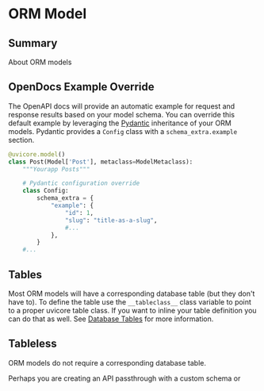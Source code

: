 # ORM Model


## Summary

About ORM models




## OpenDocs Example Override

The OpenAPI docs will provide an automatic example for request and response results based on your model schema.  You can override this default example by leveraging the [Pydantic](/orm-pydantic/) inheritance of your ORM models.  Pydantic provides a `Config` class with a `schema_extra.example` section.

```python
@uvicore.model()
class Post(Model['Post'], metaclass=ModelMetaclass):
    """Yourapp Posts"""

    # Pydantic configuration override
    class Config:
        schema_extra = {
            "example": {
                "id": 1,
                "slug": "title-as-a-slug",
                #...
            },
        }
    #...
```




## Tables

Most ORM models will have a corresponding database table (but they don't have to).  To define the table use the `__tableclass__` class variable to point to a proper uvicore table class.  If you want to inline your table definition you can do that as well.  See [Database Tables](/db-tables) for more information.



## Tableless

ORM models do not require a corresponding database table.

  Perhaps you are creating an API passthrough with a custom schema or
